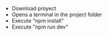 - Download proyect
- Opens a terminal in the project folder
- Execute "npm install"
- Execute "npm run dev"
